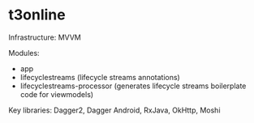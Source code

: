 # t3online

Infrastructure: MVVM
  
Modules:
* app
* lifecyclestreams (lifecycle streams annotations)
* lifecyclestreams-processor (generates lifecycle streams boilerplate code for viewmodels)
  
Key libraries: Dagger2, Dagger Android, RxJava, OkHttp, Moshi
